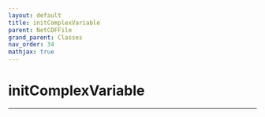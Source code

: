 ```yaml
---
layout: default
title: initComplexVariable
parent: NetCDFFile
grand_parent: Classes
nav_order: 34
mathjax: true
---
```


#  initComplexVariable




---

